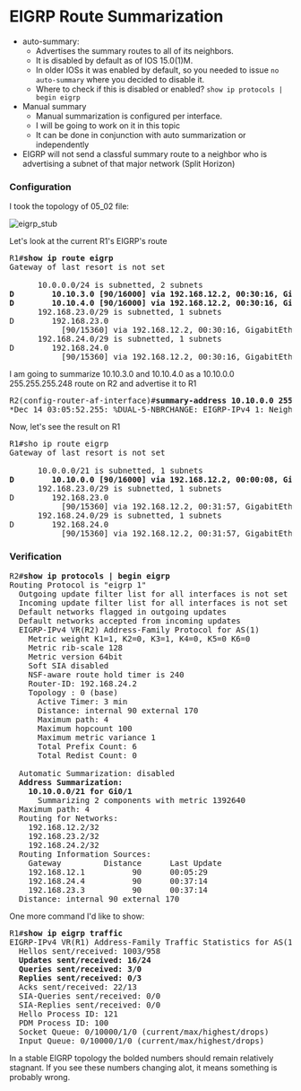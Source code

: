 # EIGRP Route Summarization
* auto-summary:
  * Advertises the summary routes to all of its neighbors.
  * It is disabled by default as of IOS 15.0(1)M.
  * In older IOSs it was enabled by default, so you needed to issue `no auto-summary` where you decided to disable it.
  * Where to check if this is disabled or enabled? `show ip protocols | begin eigrp`
* Manual summary
  * Manual summarization is configured per interface.
  * I will be going to work on it in this topic
  * It can be done in conjunction with auto summarization or independently
* EIGRP will not send a classful summary route to a neighbor who is advertising a subnet of that major network (Split Horizon)

### Configuration

I took the topology of 05_02 file:

![eigrp_stub](https://user-images.githubusercontent.com/31813625/33972008-85ed1f0a-e049-11e7-93bf-d37ad7d8713d.png)

Let's look at the current R1's EIGRP's route
<pre>
R1#<b>show ip route eigrp</b>
Gateway of last resort is not set

      10.0.0.0/24 is subnetted, 2 subnets
<b>D        10.10.3.0 [90/16000] via 192.168.12.2, 00:30:16, GigabitEthernet0/2
D        10.10.4.0 [90/16000] via 192.168.12.2, 00:30:16, GigabitEthernet0/2</b>
      192.168.23.0/29 is subnetted, 1 subnets
D        192.168.23.0
           [90/15360] via 192.168.12.2, 00:30:16, GigabitEthernet0/2
      192.168.24.0/29 is subnetted, 1 subnets
D        192.168.24.0
           [90/15360] via 192.168.12.2, 00:30:16, GigabitEthernet0/2
</pre>

I am going to summarize 10.10.3.0 and 10.10.4.0 as a 10.10.0.0 255.255.255.248 route on R2 and advertise it to R1
<pre>
R2(config-router-af-interface)#<b>summary-address 10.10.0.0 255.255.248.0</b>
*Dec 14 03:05:52.255: %DUAL-5-NBRCHANGE: EIGRP-IPv4 1: Neighbor 192.168.12.1 (GigabitEthernet0/1) is resync: summary configured
</pre>
Now, let's see the result on R1
<pre>
R1#sho ip route eigrp
Gateway of last resort is not set

      10.0.0.0/21 is subnetted, 1 subnets
<b>D        10.10.0.0 [90/16000] via 192.168.12.2, 00:00:08, GigabitEthernet0/2</b>
      192.168.23.0/29 is subnetted, 1 subnets
D        192.168.23.0
           [90/15360] via 192.168.12.2, 00:31:57, GigabitEthernet0/2
      192.168.24.0/29 is subnetted, 1 subnets
D        192.168.24.0
           [90/15360] via 192.168.12.2, 00:31:57, GigabitEthernet0/2
</pre>

### Verification
<pre>
R2#<b>show ip protocols | begin eigrp</b>
Routing Protocol is "eigrp 1"
  Outgoing update filter list for all interfaces is not set
  Incoming update filter list for all interfaces is not set
  Default networks flagged in outgoing updates
  Default networks accepted from incoming updates
  EIGRP-IPv4 VR(R2) Address-Family Protocol for AS(1)
    Metric weight K1=1, K2=0, K3=1, K4=0, K5=0 K6=0
    Metric rib-scale 128
    Metric version 64bit
    Soft SIA disabled
    NSF-aware route hold timer is 240
    Router-ID: 192.168.24.2
    Topology : 0 (base)
      Active Timer: 3 min
      Distance: internal 90 external 170
      Maximum path: 4
      Maximum hopcount 100
      Maximum metric variance 1
      Total Prefix Count: 6
      Total Redist Count: 0

  Automatic Summarization: disabled
  <b>Address Summarization:
    10.10.0.0/21 for Gi0/1</b>
      Summarizing 2 components with metric 1392640
  Maximum path: 4
  Routing for Networks:
    192.168.12.2/32
    192.168.23.2/32
    192.168.24.2/32
  Routing Information Sources:
    Gateway         Distance      Last Update
    192.168.12.1          90      00:05:29
    192.168.24.4          90      00:37:14
    192.168.23.3          90      00:37:14
  Distance: internal 90 external 170
</pre>

One more command I'd like to show:
<pre>
R1#<b>show ip eigrp traffic</b>
EIGRP-IPv4 VR(R1) Address-Family Traffic Statistics for AS(1)
  Hellos sent/received: 1003/958
  <b>Updates sent/received: 16/24
  Queries sent/received: 3/0
  Replies sent/received: 0/3</b>
  Acks sent/received: 22/13
  SIA-Queries sent/received: 0/0
  SIA-Replies sent/received: 0/0
  Hello Process ID: 121
  PDM Process ID: 100
  Socket Queue: 0/10000/1/0 (current/max/highest/drops)
  Input Queue: 0/10000/1/0 (current/max/highest/drops)
</pre>
In a stable EIGRP topology the bolded numbers should remain relatively stagnant. If you see these numbers changing
alot, it means something is probably wrong.